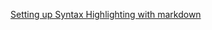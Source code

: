 [Setting up Syntax Highlighting with markdown](https://github.com/LaunchAcademy/event_horizon/commit/780627f7937cf0445370f10b595840200c0271f3)

